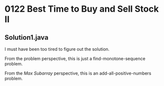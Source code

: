 # 0122 Best Time to Buy and Sell Stock II

## Solution1.java

I must have been too tired to figure out the solution.

From the problem perspective, this is just a find-monotone-sequence problem.

From the *Max Subarray* perspective, this is an add-all-positive-numbers problem.